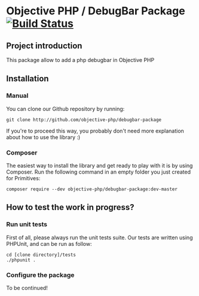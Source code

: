 # Objective PHP / DebugBar Package [![Build Status](https://secure.travis-ci.org/objective-php/primitives.png?branch=master)](http://travis-ci.org/objective-php/debugbar-package)

## Project introduction

This package allow to add a php debugbar in Objective PHP

## Installation

### Manual

You can clone our Github repository by running:

```
git clone http://github.com/objective-php/debugbar-package
```

If you're to proceed this way, you probably don't need more explanation about how to use the library :)

### Composer

The easiest way to install the library and get ready to play with it is by using Composer. Run the following command in an empty folder you just created for Primitives:

```
composer require --dev objective-php/debugbar-package:dev-master 
```

## How to test the work in progress?

### Run unit tests

First of all, please always run the unit tests suite. Our tests are written using PHPUnit, and can be run as follow:

```
cd [clone directory]/tests
./phpunit .
```

### Configure the package

To be continued!




